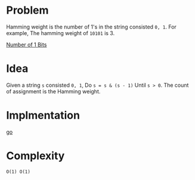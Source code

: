 # Problem

Hamming weight is the number of 1's in the string consisted `0, 1`. For example, The hamming weight of `10101` is 3.

[Number of 1 Bits](/leetcode/Numberof1Bits/README.md)

# Idea

Given a string `s` consisted `0, 1`, Do `s = s & (s - 1)` Until `s > 0`. The count of assignment is the Hamming weight.

# Implmentation

[go](/leetcode/Numberof1Bits/a.go)

# Complexity

```
O(1) O(1)
```
